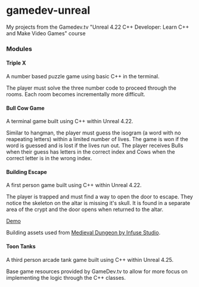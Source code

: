 # gamedev-unreal
My projects from the Gamedev.tv "Unreal 4.22 C++ Developer: Learn C++ and Make Video Games" course

### Modules

#### Triple X
A number based puzzle game using basic C++ in the terminal. 

The player must solve the three number code to proceed through the rooms. Each room becomes incrementally more difficult.

#### Bull Cow Game
A terminal game built using C++ within Unreal 4.22. 

Similar to hangman, the player must guess the isogram (a word with no reapeating letters) within a limited number of lives. The game is won if the word is guessed and is lost if the lives run out. The player receives Bulls when their guess has letters in the correct index and Cows when the correct letter is in the wrong index.

#### Building Escape
A first person game built using C++ within Unreal 4.22.

The player is trapped and must find a way to open the door to escape. They notice the skeleton on the altar is missing it's skull. It is found in a separate area of the crypt and the door opens when returned to the altar.

[Demo](https://youtu.be/A3QLAgjD8KY)

Building assets used from [Medieval Dungeon by Infuse Studio](https://www.unrealengine.com/marketplace/en-US/product/a5b6a73fea5340bda9b8ac33d877c9e2).

#### Toon Tanks
A third person arcade tank game built using C++ within Unreal 4.25.

Base game resources provided by GameDev.tv to allow for more focus on implementing the logic through the C++ classes.
